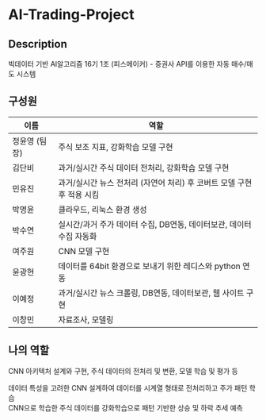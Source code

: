 # AI-Trading-Project

## Description
빅데이터 기반 AI알고리즘 16기 1조 (피스메이커) - 증권사 API를 이용한 자동 매수/매도 시스템

## 구성원
<table>
  <thead>
    <tr>
      <th>이름</th>
      <th>역할</th>
    </tr>
  </thead>
  <tbody>
    <tr>
      <td>정윤영 (팀장)</td>
      <td>주식 보조 지표, 강화학습 모델 구현</td>
    </tr>
    <tr>
      <td>김단비</td>
      <td>과거/실시간 주식 데이터 전처리, 강화학습 모델 구현</td>
    </tr>
    <tr>
      <td>민유진</td>
      <td>과거/실시간 뉴스 전처리 (자연어 처리) 후 코버트 모델 구현 후 적용 시킴</td>
    </tr>
    <tr>
      <td>박명윤</td>
      <td>클라우드, 리눅스 환경 생성</td>
    </tr>
    <tr>
      <td>박수연</td>
      <td>실시간/과거 주가 데이터 수집, DB연동, 데이터보관, 데이터 수집 자동화</td>
    </tr>
    <tr>
      <td>여주원</td>
      <td>CNN 모델 구현</td>
    </tr>
    <tr>
      <td>윤광현</td>
      <td>데이터를 64bit 환경으로 보내기 위한 레디스와 python 연동</td>
    </tr>
    <tr>
      <td>이예정</td>
      <td>과거/실시간 뉴스 크롤링, DB연동, 데이터보관, 웹 사이트 구현</td>
    </tr>
    <tr>
      <td>이창민</td>
      <td>자료조사, 모델링</td>
    </tr>
  </tbody>
</table>

 



## 나의 역할
CNN 아키텍처 설계와 구현, 주식 데이터의 전처리 및 변환, 모델 학습 및 평가 등

데이터 특성을 고려한 CNN 설계하여 데이터를 시계열 형태로 전처리하고 주가 패턴 학습 <br> 
CNN으로 학습한 주식 데이터를 강화학습으로 패턴 기반한 상승 및 하락 추세 예측
